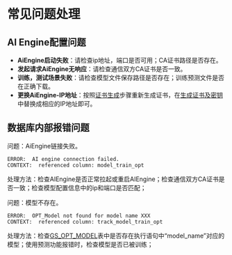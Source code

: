 # 常见问题处理

## AI Engine配置问题<a name="zh-cn_topic_0283136830_section1880210558527"></a>

-   **AiEngine启动失败**：请检查ip地址，端口是否可用；CA证书路径是否存在。
-   **发起请求AiEngine无响应**：请检查通信双方CA证书是否一致。
-   **训练，测试场景失败**：请检查模型文件保存路径是否存在；训练预测文件是否在正确下载。
-   **更换AiEngine-IP地址**：按照[证书生成](环境部署-22.md#zh-cn_topic_0283136738_section2571634396)步骤重新生成证书，在[生成证书及密钥](环境部署-22.md#zh-cn_topic_0283136738_li1783847165213)中替换成相应的IP地址即可。

## 数据库内部报错问题<a name="zh-cn_topic_0283136830_section11328131115316"></a>

问题：AiEngine链接失败。

```
ERROR:  AI engine connection failed.
CONTEXT:  referenced column: model_train_opt
```

处理方法：检查AIEngine是否正常拉起或重启AIEngine；检查通信双方CA证书是否一致；检查模型配置信息中的ip和端口是否匹配；

问题：模型不存在。

```
ERROR:  OPT_Model not found for model name XXX
CONTEXT:  referenced column: track_model_train_opt
```

处理方法：检查[GS\_OPT\_MODEL](zh-cn_topic_0289900860.md)表中是否存在执行语句中“model\_name”对应的模型；使用预测功能报错时，检查模型是否已被训练；
